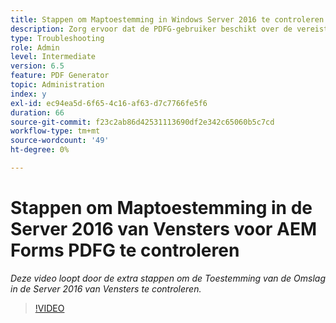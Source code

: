 ```yaml
---
title: Stappen om Maptoestemming in Windows Server 2016 te controleren
description: Zorg ervoor dat de PDFG-gebruiker beschikt over de vereiste mapmachtigingen in Windows Server 2016
type: Troubleshooting
role: Admin
level: Intermediate
version: 6.5
feature: PDF Generator
topic: Administration
index: y
exl-id: ec94ea5d-6f65-4c16-af63-d7c7766fe5f6
duration: 66
source-git-commit: f23c2ab86d42531113690df2e342c65060b5c7cd
workflow-type: tm+mt
source-wordcount: '49'
ht-degree: 0%

---
```


# Stappen om Maptoestemming in de Server 2016 van Vensters voor AEM Forms PDFG te controleren

*Deze video loopt door de extra stappen om de Toestemming van de Omslag in de Server 2016 van Vensters te controleren.*

>[!VIDEO](https://video.tv.adobe.com/v/335519?quality=12&learn=on)
